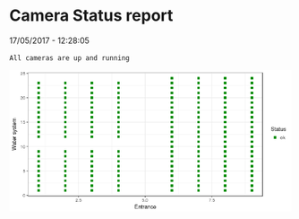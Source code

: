 Camera Status report
================
17/05/2017 - 12:28:05

    All cameras are up and running

![](camreport_files/figure-markdown_github/unnamed-chunk-2-1.png)
